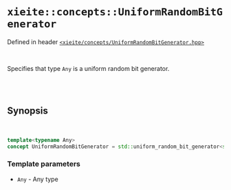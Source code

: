# `xieite::concepts::UniformRandomBitGenerator`
Defined in header [`<xieite/concepts/UniformRandomBitGenerator.hpp>`](../../include/xieite/UniformRandomBitGenerator.hpp)

<br/>

Specifies that type `Any` is a uniform random bit generator.

<br/><br/>

## Synopsis

<br/>

```cpp
template<typename Any>
concept UniformRandomBitGenerator = std::uniform_random_bit_generator<std::remove_reference_t<Any>>;
```
### Template parameters
- `Any` - Any type

